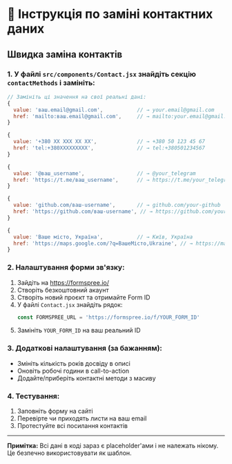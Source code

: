 # 📝 Інструкція по заміні контактних даних

## Швидка заміна контактів

### 1. У файлі `src/components/Contact.jsx` знайдіть секцію `contactMethods` і замініть:

```javascript
// Замініть ці значення на свої реальні дані:
{
  value: 'ваш.email@gmail.com',           // → your.email@gmail.com
  href: 'mailto:ваш.email@gmail.com',     // → mailto:your.email@gmail.com
}

{
  value: '+380 XX XXX XX XX',             // → +380 50 123 45 67
  href: 'tel:+380XXXXXXXXX',              // → tel:+380501234567
}

{
  value: '@ваш_username',                 // → @your_telegram
  href: 'https://t.me/ваш_username',      // → https://t.me/your_telegram
}

{
  value: 'github.com/ваш-username',       // → github.com/your-github
  href: 'https://github.com/ваш-username', // → https://github.com/your-github
}

{
  value: 'Ваше місто, Україна',           // → Київ, Україна
  href: 'https://maps.google.com/?q=ВашеМісто,Ukraine', // → https://maps.google.com/?q=Kyiv,Ukraine
}
```

### 2. Налаштування форми зв'язку:

1. Зайдіть на https://formspree.io/
2. Створіть безкоштовний акаунт
3. Створіть новий проєкт та отримайте Form ID
4. У файлі `Contact.jsx` знайдіть рядок:
   ```javascript
   const FORMSPREE_URL = 'https://formspree.io/f/YOUR_FORM_ID'
   ```
5. Замініть `YOUR_FORM_ID` на ваш реальний ID

### 3. Додаткові налаштування (за бажанням):

- Змініть кількість років досвіду в описі
- Оновіть робочі години в call-to-action
- Додайте/приберіть контактні методи з масиву

### 4. Тестування:

1. Заповніть форму на сайті
2. Перевірте чи приходять листи на ваш email
3. Протестуйте всі посилання контактів

---

**Примітка:** Всі дані в коді зараз є placeholder'ами і не належать нікому. Це безпечно використовувати як шаблон.
